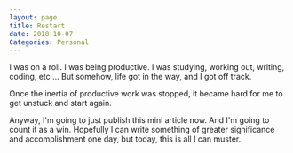 ```yaml
---
layout: page
title: Restart
date: 2018-10-07
Categories: Personal
---
```


I was on a roll. I was being productive. I was studying, working out, writing, coding, etc ... But somehow, life got in the way, and I got off track.

Once the inertia of productive work was stopped, it became hard for me to get unstuck and start again.

Anyway, I'm going to just publish this mini article now. And I'm going to count it as a win. Hopefully I can write something of greater significance and accomplishment one day, but today, this is all I can muster.
